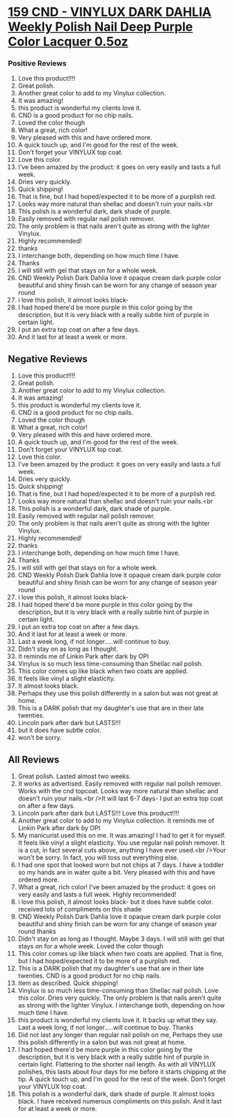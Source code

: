 # [159 CND - VINYLUX DARK DAHLIA Weekly Polish Nail Deep Purple Color Lacquer 0.5oz](https://products.checkmycream.com/products/159-CND-VINYLUX-DARK-DAHLIA-Weekly-Polish-Nail-Deep-Purple-Color-Lacquer-0.5oz.html)

### Positive Reviews

<ol>
      <li>Love this product!!!!</li>
      <li>Great polish.</li>
      <li>Another great color to add to my Vinylux collection.</li>
      <li>It was amazing!</li>
      <li>this product is wonderful my clients love it.</li>
      <li>CND is a good product for no chip nails.</li>
      <li>Loved the color though</li>
      <li>What a great, rich color!</li>
      <li>Very pleased with this and have ordered more.</li>
      <li>A quick touch up, and I&#x27;m good for the rest of the week.</li>
      <li>Don&#x27;t forget your VINYLUX top coat.</li>
      <li>Love this color.  </li>
      <li>I&#x27;ve been amazed by the product: it goes on very easily and lasts a full week.</li>
      <li>Dries very quickly.  </li>
      <li>Quick shipping!</li>
      <li>That is fine, but I had hoped/expected it to be more of a purplish red.</li>
      <li>Looks way more natural than shellac and doesn&#x27;t ruin your nails.&lt;br</li>
      <li>This polish is a wonderful dark, dark shade of purple.  </li>
      <li>Easily removed with regular nail polish  remover.</li>
      <li>The only problem is that nails aren&#x27;t quite as strong with the lighter Vinylux.  </li>
      <li>Highly recommended!</li>
      <li>thanks</li>
      <li>I interchange both, depending on how much time I have.</li>
      <li>Thanks</li>
      <li>I will still with gel that stays on for a whole week.</li>
      <li>CND Weekly Polish Dark Dahlia love it opaque cream dark purple color beautiful and shiny finish can be worn for any change of season year round</li>
      <li>i love this polish, it almost looks black-</li>
      <li>I had hoped there&#x27;d be more purple in this color going by the description, but it is very black with a really subtle hint of purple in certain light.</li>
      <li>I put an extra top coat on after a few days.</li>
      <li>And it last for at least a week or more.</li>
</ol>


<h2>Negative Reviews</h2>
<ol>
<li> Love this product!!!!</li>
<li> Great polish.</li>
<li> Another great color to add to my Vinylux collection.</li>
<li> It was amazing!</li>
<li> this product is wonderful my clients love it.</li>
<li> CND is a good product for no chip nails.</li>
<li> Loved the color though</li>
<li> What a great, rich color!</li>
<li> Very pleased with this and have ordered more.</li>
<li> A quick touch up, and I&#x27;m good for the rest of the week.</li>
<li> Don&#x27;t forget your VINYLUX top coat.</li>
<li> Love this color.  </li>
<li> I&#x27;ve been amazed by the product: it goes on very easily and lasts a full week.</li>
<li> Dries very quickly.  </li>
<li> Quick shipping!</li>
<li> That is fine, but I had hoped/expected it to be more of a purplish red.</li>
<li> Looks way more natural than shellac and doesn&#x27;t ruin your nails.&lt;br</li>
<li> This polish is a wonderful dark, dark shade of purple.  </li>
<li> Easily removed with regular nail polish  remover.</li>
<li> The only problem is that nails aren&#x27;t quite as strong with the lighter Vinylux.  </li>
<li> Highly recommended!</li>
<li> thanks</li>
<li> I interchange both, depending on how much time I have.</li>
<li> Thanks</li>
<li> I will still with gel that stays on for a whole week.</li>
<li> CND Weekly Polish Dark Dahlia love it opaque cream dark purple color beautiful and shiny finish can be worn for any change of season year round</li>
<li> i love this polish, it almost looks black-</li>
<li> I had hoped there&#x27;d be more purple in this color going by the description, but it is very black with a really subtle hint of purple in certain light.</li>
<li> I put an extra top coat on after a few days.</li>
<li> And it last for at least a week or more.</li>
<li> Last a week long, if not longer.....will continue to buy.</li>
<li> Didn&#x27;t stay on as long as I thought.</li>
<li> It reminds me of Linkin Park after dark by OPI</li>
<li> Vinylux is so much less time-consuming than Shellac nail polish.  </li>
<li> This color comes up like black when two coats are applied.</li>
<li> It feels like vinyl a slight elasticity.</li>
<li> It almost looks black.  </li>
<li> Perhaps they use this polish differently in a salon but was not great at home.</li>
<li> This is a DARK polish that my daughter&#x27;s use that are in their late twenties.</li>
<li> Lincoln park after dark but LASTS!!!</li>
<li> but it does have subtle color.  </li>
<li> won&#x27;t be sorry.</li>
</ol>

<h2>All Reviews</h2>

<ol>
    <li> Great polish. Lasted almost two weeks.</li>
    <li> It works as advertised. Easily removed with regular nail polish  remover. Works with the cnd topcoat. Looks way more natural than shellac and doesn&#x27;t ruin your nails.&lt;br /&gt;It will last 6-7 days- I put an extra top coat on after a few days.</li>
    <li> Lincoln park after dark but LASTS!!! Love this product!!!!</li>
    <li> Another great color to add to my Vinylux collection. It reminds me of Linkin Park after dark by OPI</li>
    <li> My manicurist used this on me. It was amazing! I had to get it for myself. It feels like vinyl a slight elasticity. You use regular nail polish remover. It is a cut, in fact several cuts above, anything I have ever used.&lt;br /&gt;Your won&#x27;t be sorry. In fact, you will toss out everything else.</li>
    <li> I had one spot that looked worn but not chips at 7 days.  I have a toddler so my hands are in water quite a bit.  Very pleased with this and have ordered more.</li>
    <li> What a great, rich color! I&#x27;ve been amazed by the product: it goes on very easily and lasts a full week. Highly recommended!</li>
    <li> i love this polish, it almost looks black- but it does have subtle color.  received lots of compliments on this shade</li>
    <li> CND Weekly Polish Dark Dahlia love it opaque cream dark purple color beautiful and shiny finish can be worn for any change of season year round thanks</li>
    <li> Didn&#x27;t stay on as long as I thought. Maybe 3 days. I will still with gel that stays on for a whole week. Loved the color though</li>
    <li> This color comes up like black when two coats are applied. That is fine, but I had hoped/expected it to be more of a purplish red.</li>
    <li> This is a DARK polish that my daughter&#x27;s use that are in their late twenties. CND is a good product for no chip nails.</li>
    <li> Item as described.  Quick shipping!</li>
    <li> Vinylux is so much less time-consuming than Shellac nail polish.  Love this color.  Dries very quickly.  The only problem is that nails aren&#x27;t quite as strong with the lighter Vinylux.  I interchange both, depending on how much time I have.</li>
    <li> this product is wonderful my clients love it. It backs up what they say. Last a week long, if not longer.....will continue to buy. Thanks</li>
    <li> Did not last any longer than regular nail polish on me,  Perhaps they use this polish differently in a salon but was not great at home.</li>
    <li> I had hoped there&#x27;d be more purple in this color going by the description, but it is very black with a really subtle hint of purple in certain light. Flattering to the shorter nail length. As with all VINYLUX polishes, this lasts about four days for me before it starts chipping at the tip. A quick touch up, and I&#x27;m good for the rest of the week. Don&#x27;t forget your VINYLUX top coat.</li>
    <li> This polish is a wonderful dark, dark shade of purple.  It almost looks black.  I have received numerous compliments on this polish.  And it last for at least a week or more.</li>
</ol>




